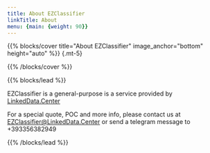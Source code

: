 ```yaml
---
title: About EZClassifier
linkTitle: About
menu: {main: {weight: 90}}
---
```


{{% blocks/cover title="About EZClassifier" image_anchor="bottom" height="auto" %}}
{.mt-5}

{{% /blocks/cover %}}

{{% blocks/lead %}}

EZClassifier is a general-purpose is a service provided by [LinkedData.Center](https://linkeddata.center)

For a special quote, POC and more info, please contact us at EZClassifier@LinkedData.Center or send a telegram message to +393356382949

{{% /blocks/lead %}}

